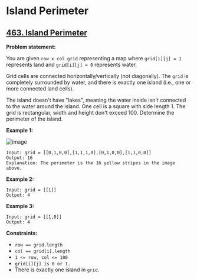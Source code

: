 # Island Perimeter

## [463. Island Perimeter](https://leetcode.com/problems/island-perimeter/)

**Problem statement:**

You are given `row x col grid` representing a map where `grid[i][j] = 1` represents land and `grid[i][j] = 0` represents water.

Grid cells are connected horizontally/vertically (not diagonally). The `grid` is completely surrounded by water, and there is exactly one island (i.e., one or more connected land cells).

The island doesn't have "lakes", meaning the water inside isn't connected to the water around the island. One cell is a square with side length 1. The grid is rectangular, width and height don't exceed 100. Determine the perimeter of the island.

**Example 1:**

![image](https://user-images.githubusercontent.com/20440403/180653688-43a85ff9-20cc-4597-918b-dbb7f225d8e8.png)

```
Input: grid = [[0,1,0,0],[1,1,1,0],[0,1,0,0],[1,1,0,0]]
Output: 16
Explanation: The perimeter is the 16 yellow stripes in the image above.
```

**Example 2:**

```
Input: grid = [[1]]
Output: 4
```

**Example 3:**

```
Input: grid = [[1,0]]
Output: 4
```

**Constraints:**

* `row == grid.length`
* `col == grid[i].length`
* `1 <= row, col <= 100`
* `grid[i][j] is 0 or 1.`
* There is exactly one island in `grid`.

